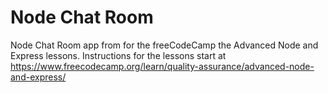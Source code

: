 # Node Chat Room

Node Chat Room app from for the freeCodeCamp the Advanced Node and Express lessons. Instructions for the lessons start at https://www.freecodecamp.org/learn/quality-assurance/advanced-node-and-express/

